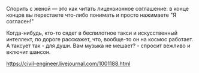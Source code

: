 Спорить с женой — это как читать лицензионное соглашение: в конце концов вы перестаете что-либо понимать и просто нажимаете "Я согласен!"

Когда-нибудь, кто-то сядет в беспилотное такси и искусственный интеллект, по дороге расскажет, что, вообще-то он на космос работает. А таксует так - для души. Вам музыка не мешает? - спросит вежливо и включит шансон.

https://civil-engineer.livejournal.com/1001188.html